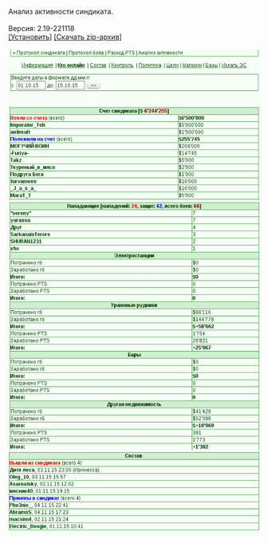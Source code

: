 Анализ активности синдиката.
<br>
<br>
Версия: 2.19-221118
<br>
[[Установить]](https://raw.githubusercontent.com/MyRequiem/comfortablePlayingInGW/master/separatedScripts/SyndAnalyser/syndAnalyser.user.js) [[Скачать zip-архив]](https://raw.githubusercontent.com/MyRequiem/comfortablePlayingInGW/master/separatedScripts/SyndAnalyser/syndAnalyser.user.js.zip)
<br>
<br>
![SyndAnalyser](https://raw.githubusercontent.com/MyRequiem/comfortablePlayingInGW/master/imgs/SyndAnalyser/screen1.png)
<br>
![SyndAnalyser](https://raw.githubusercontent.com/MyRequiem/comfortablePlayingInGW/master/imgs/SyndAnalyser/screen2.png)
<br>
![SyndAnalyser](https://raw.githubusercontent.com/MyRequiem/comfortablePlayingInGW/master/imgs/SyndAnalyser/screen3.png)
<br>
![SyndAnalyser](https://raw.githubusercontent.com/MyRequiem/comfortablePlayingInGW/master/imgs/SyndAnalyser/screen4.png)
<br>
